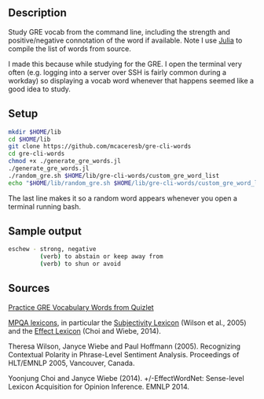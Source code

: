 Description
-----------

Study GRE vocab from the command line, including the strength and positive/negative connotation of the word if available. Note I use [Julia](http://julialang.org) to compile the list of words from source.

I made this because while studying for the GRE. I open the terminal very often (e.g. logging into a server over SSH is fairly common during a workday) so displaying a vocab word whenever that happens seemed like a good idea to study.

Setup
-----

```bash
mkdir $HOME/lib
cd $HOME/lib
git clone https://github.com/mcaceresb/gre-cli-words
cd gre-cli-words
chmod +x ./generate_gre_words.jl
./generate_gre_words.jl
./random_gre.sh $HOME/lib/gre-cli-words/custom_gre_word_list
echo "$HOME/lib/random_gre.sh $HOME/lib/gre-cli-words/custom_gre_word_list" >> $HOME/.bashrc
```

The last line makes it so a random word appears whenever you open a terminal running bash.

Sample output
-------------

```bash
eschew - strong, negative
         (verb) to abstain or keep away from
         (verb) to shun or avoid
```

Sources
-------

[Practice GRE Vocabulary Words from Quizlet](https://quizlet.com/144195604/500-practice-gre-vocabulary-words-flash-cards)

[MPQA lexicons](http://mpqa.cs.pitt.edu), in particular the [Subjectivity Lexicon](http://mpqa.cs.pitt.edu/lexicons/subj_lexicon) (Wilson et al., 2005) and the [Effect Lexicon](http://mpqa.cs.pitt.edu/lexicons/effect_lexicon) (Choi and Wiebe, 2014).

Theresa Wilson, Janyce Wiebe and Paul Hoffmann (2005). Recognizing Contextual Polarity in Phrase-Level Sentiment Analysis. Proceedings of HLT/EMNLP 2005, Vancouver, Canada.

Yoonjung Choi and Janyce Wiebe (2014). +/-EffectWordNet: Sense-level Lexicon Acquisition for Opinion Inference. EMNLP 2014.
